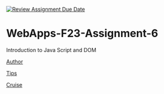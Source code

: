 [![Review Assignment Due Date](https://classroom.github.com/assets/deadline-readme-button-24ddc0f5d75046c5622901739e7c5dd533143b0c8e959d652212380cedb1ea36.svg)](https://classroom.github.com/a/b9NC0g7h)
# WebApps-F23-Assignment-6
Introduction to Java Script and DOM

[Author](https://44-563-webapps-f23.github.io/44563-webapps-f23-assignment6-chandanaannadi/author.html)

[Tips](https://44-563-webapps-f23.github.io/44563-webapps-f23-assignment6-chandanaannadi/tips.html)

[Cruise](https://44-563-webapps-f23.github.io/44563-webapps-f23-assignment6-chandanaannadi/cruise.html)
